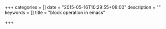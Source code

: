 +++
categories = []
date = "2015-05-16T10:29:55+08:00"
description = ""
keywords = []
title = "block operation in emacs"

+++

